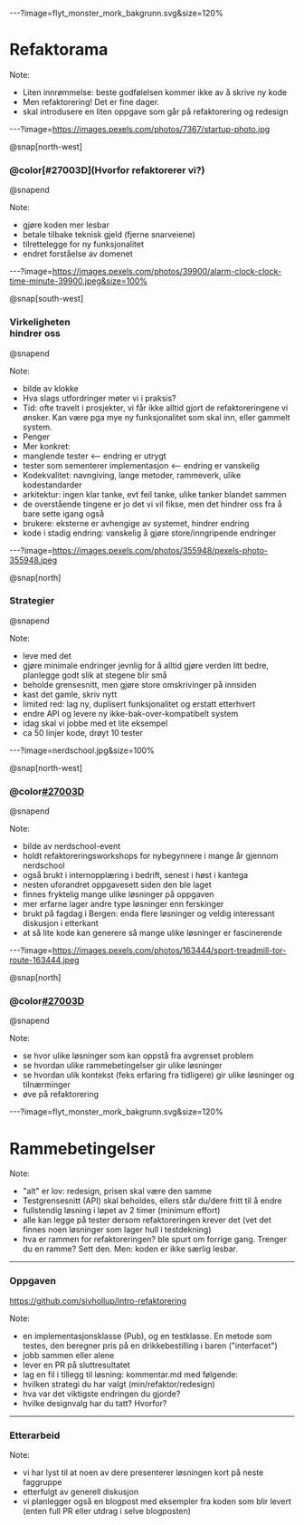 ---?image=flyt_monster_mork_bakgrunn.svg&size=120%
# Refaktorama

Note:
- Liten innrømmelse: beste godfølelsen kommer ikke av å skrive ny kode
- Men refaktorering! Det er fine dager. 
- skal introdusere en liten oppgave som går på refaktorering og redesign


---?image=https://images.pexels.com/photos/7367/startup-photo.jpg

@snap[north-west]

### @color[#27003D](Hvorfor refaktorerer vi?)
@snapend

Note:
- gjøre koden mer lesbar
- betale tilbake teknisk gjeld (fjerne snarveiene)
- tilrettelegge for ny funksjonalitet
- endret forståelse av domenet


---?image=https://images.pexels.com/photos/39900/alarm-clock-clock-time-minute-39900.jpeg&size=100%

@snap[south-west]
### Virkeligheten<br> hindrer oss
@snapend

Note:
- bilde av klokke 
- Hva slags utfordringer møter vi i praksis? 
- Tid: ofte travelt i prosjekter, vi får ikke alltid gjort de refaktoreringene
  vi ønsker. Kan være pga mye ny funksjonalitet som skal inn, eller gammelt
  system. 
- Penger
- Mer konkret: 
- manglende tester <-- endring er utrygt
- tester som sementerer implementasjon <-- endring er vanskelig
- Kodekvalitet: navngiving, lange metoder, rammeverk, ulike kodestandarder
- arkitektur: ingen klar tanke, evt feil tanke, ulike tanker blandet sammen
- de overstående tingene er jo det vi vil fikse, men det hindrer oss fra å bare
  sette igang også
- brukere: eksterne er avhengige av systemet, hindrer endring
- kode i stadig endring: vanskelig å gjøre store/inngripende endringer


---?image=https://images.pexels.com/photos/355948/pexels-photo-355948.jpeg

@snap[north]
### Strategier
@snapend

Note:
- leve med det
- gjøre minimale endringer jevnlig for å alltid gjøre verden litt
  bedre, planlegge godt slik at stegene blir små
- beholde grensesnitt, men gjøre store omskrivinger på innsiden
- kast det gamle, skriv nytt
- limited red: lag ny, duplisert funksjonalitet og erstatt etterhvert
- endre API og levere ny ikke-bak-over-kompatibelt system
- idag skal vi jobbe med et lite eksempel
- ca 50 linjer kode, drøyt 10 tester


---?image=nerdschool.jpg&size=100%

@snap[north-west]
### @color[#27003D](Nerdschool)
@snapend

Note: 
- bilde av nerdschool-event
- holdt refaktoreringsworkshops for nybegynnere i mange år gjennom nerdschool
- også brukt i internopplæring i bedrift, senest i høst i kantega
- nesten uforandret oppgavesett siden den ble laget
- finnes fryktelig mange ulike løsninger på oppgaven 
- mer erfarne lager andre type løsninger enn ferskinger
- brukt på fagdag i Bergen: enda flere løsninger og veldig interessant diskusjon
  i etterkant
- at så lite kode kan generere så mange ulike løsninger er fascinerende


---?image=https://images.pexels.com/photos/163444/sport-treadmill-tor-route-163444.jpeg

@snap[north]
### @color[#27003D](Mål)
@snapend

Note:
- se hvor ulike løsninger som kan oppstå fra avgrenset problem
- se hvordan ulike rammebetingelser gir ulike løsninger
- se hvordan ulik kontekst (feks erfaring fra tidligere) gir ulike løsninger og
  tilnærminger
- øve på refaktorering 


---?image=flyt_monster_mork_bakgrunn.svg&size=120%

# Rammebetingelser

Note:
- "alt" er lov: redesign, prisen skal være den samme
- Testgrensesnitt (API) skal beholdes, ellers står du/dere fritt til å endre
- fullstendig løsning i løpet av 2 timer (minimum effort)
- alle kan legge på tester dersom refaktoreringen krever det (vet det finnes
  noen løsninger som lager hull i testdekning)
- hva er rammen for refaktoreringen? ble spurt om forrige gang. Trenger du en
  ramme? Sett den. Men: koden er ikke særlig lesbar.  


--- 

### Oppgaven 

https://github.com/sivhollup/intro-refaktorering

Note:
- en implementasjonsklasse (Pub), og en testklasse. En metode som testes, den
  beregner pris på en drikkebestilling i baren ("interfacet")
- jobb sammen eller alene
- lever en PR på sluttresultatet
- lag en fil i tillegg til løsning: kommentar.md med følgende: 
- hvilken strategi du har valgt (min/refaktor/redesign)
- hva var det viktigste endringen du gjorde?
- hvilke designvalg har du tatt? Hvorfor?

---

### Etterarbeid

Note:
- vi har lyst til at noen av dere presenterer løsningen kort på neste faggruppe
- etterfulgt av generell diskusjon
- vi planlegger også en blogpost med eksempler fra koden som blir levert (enten
  full PR eller utdrag i selve blogposten)



